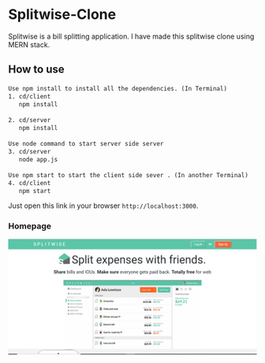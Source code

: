 # Splitwise-Clone
Splitwise is a bill splitting application. I have made this splitwise clone using MERN stack.

## How to use

```
Use npm install to install all the dependencies. (In Terminal)
1. cd/client
   npm install
   
2. cd/server
   npm install
   
Use node command to start server side server
3. cd/server
   node app.js
   
Use npm start to start the client side sever . (In another Terminal)
4. cd/client
   npm start
```

Just open this link in your browser `http://localhost:3000`.

### Homepage
![](images/homepage.png)
